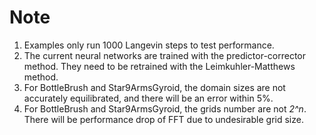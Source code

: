 # Note 
1. Examples only run 1000 Langevin steps to test performance.
2. The current neural networks are trained with the predictor-corrector method. They need to be retrained with the Leimkuhler-Matthews method.
3. For BottleBrush and Star9ArmsGyroid, the domain sizes are not accurately equilibrated, and there will be an error within 5%. 
4. For BottleBrush and Star9ArmsGyroid, the grids number are not *2^n*. There will be performance drop of FFT due to undesirable grid size.
